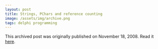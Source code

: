 ```yaml
---
layout: post
title: Strings, PChars and reference counting
image: /assets/img/archive.png
tags: delphi programming
---
```

This archived post was originally published on November 18, 2008. Read it [here](/alex.ciobanu.org/indexc7e3.html).
